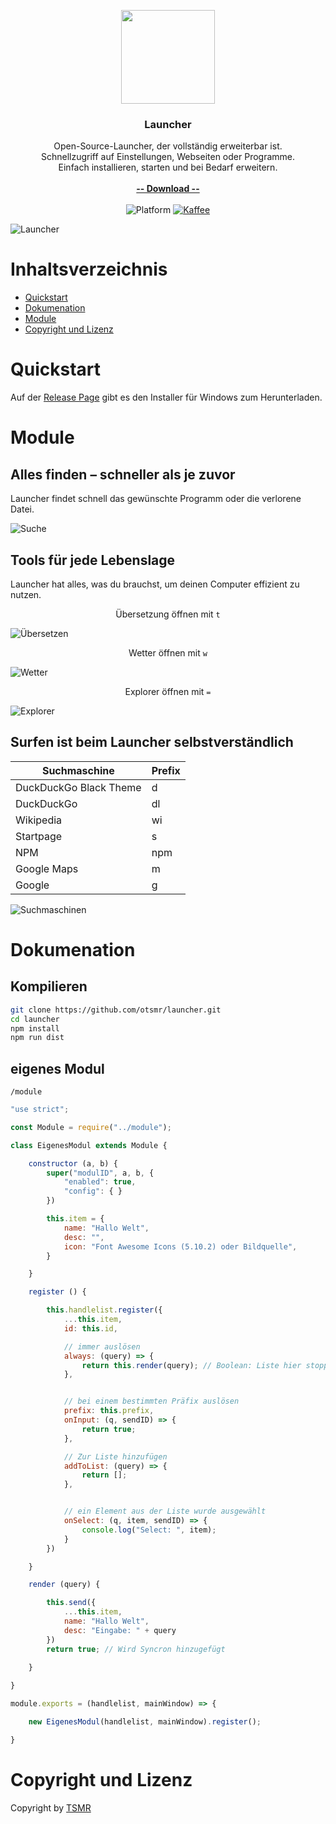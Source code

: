 <p align="center">
  <a href="https://oproj.de/">
    <img src="./assets/img/logo.png" width="150">
  </a>
</p>

<h3 align="center">Launcher</h3>

<p align="center">
    Open-Source-Launcher, der vollständig erweiterbar ist.<br> Schnellzugriff auf Einstellungen, Webseiten oder Programme.<br>
    Einfach installieren, starten und bei Bedarf erweitern.
    <br><br>
    <a href="https://github.com/otsmr/launcher/releases"><strong>-- Download --</strong></a>
    <br>
    <br>
    <img src="https://img.shields.io/badge/Platform-windows-%23097aba" alt="Platform">
    <a href="https://paypal.me/otsmr"><img src="https://img.shields.io/badge/PayPal-Kaffee spendieren-%23097aba" alt="Kaffee"></a>
</p>

![Launcher](/docs/img/launcher.gif "Launcher")

# Inhaltsverzeichnis
* <a href="#quickstart">Quickstart</a>
* <a href="#dokumenation">Dokumenation</a>
* <a href="#module">Module</a>
* <a href="#copyright-und-lizenz">Copyright und Lizenz</a>

# Quickstart

Auf der [Release Page](https://github.com/otsmr/launcher/releases) gibt es den Installer für Windows zum Herunterladen.

# Module

## Alles finden – schneller als je zuvor

Launcher findet schnell das gewünschte Programm oder die verlorene Datei.

![Suche](/docs/img/paint.png "Suche")

## Tools für jede Lebenslage

Launcher hat alles, was du brauchst, um deinen Computer effizient zu nutzen.

<p align="center">Übersetzung öffnen mit <code>t</code></p>

![Übersetzen](/docs/img/translate.png "Übersetzen")

<p align="center">Wetter öffnen mit <code>w</code></p>

![Wetter](/docs/img/wetter.png "Wetter")

<p align="center">Explorer öffnen mit <code>=</code></p>

![Explorer](/docs/img/explorer.png "Explorer")


## Surfen ist beim Launcher selbstverständlich


| Suchmaschine | Prefix |
|---|---|
| DuckDuckGo Black Theme | d |
| DuckDuckGo | dl |
| Wikipedia | wi |
| Startpage | s |
| NPM | npm |
| Google Maps | m |
| Google | g |

![Suchmaschinen](/docs/img/wiki.png "Suchmaschinen")


# Dokumenation

## Kompilieren

```bash
git clone https://github.com/otsmr/launcher.git
cd launcher
npm install
npm run dist
```

## eigenes Modul

```/module```

```javascript
"use strict";

const Module = require("../module");

class EigenesModul extends Module {

    constructor (a, b) {
        super("modulID", a, b, {
            "enabled": true,
            "config": { }
        })

        this.item = {
            name: "Hallo Welt",
            desc: "",
            icon: "Font Awesome Icons (5.10.2) oder Bildquelle",
        }

    }

    register () {

        this.handlelist.register({
            ...this.item,
            id: this.id,

            // immer auslösen
            always: (query) => {
                return this.render(query); // Boolean: Liste hier stoppen?
            },


            // bei einem bestimmten Präfix auslösen
            prefix: this.prefix,
            onInput: (q, sendID) => {
                return true;
            }, 

            // Zur Liste hinzufügen
            addToList: (query) => {
                return [];
            },


            // ein Element aus der Liste wurde ausgewählt
            onSelect: (q, item, sendID) => {
                console.log("Select: ", item);
            }
        })

    }

    render (query) {

        this.send({
            ...this.item,
            name: "Hallo Welt",
            desc: "Eingabe: " + query
        })
        return true; // Wird Syncron hinzugefügt 
        
    }

}

module.exports = (handlelist, mainWindow) => {

    new EigenesModul(handlelist, mainWindow).register();

}
```




# Copyright und Lizenz
Copyright by <a href="https://tsmr.eu">TSMR</a>